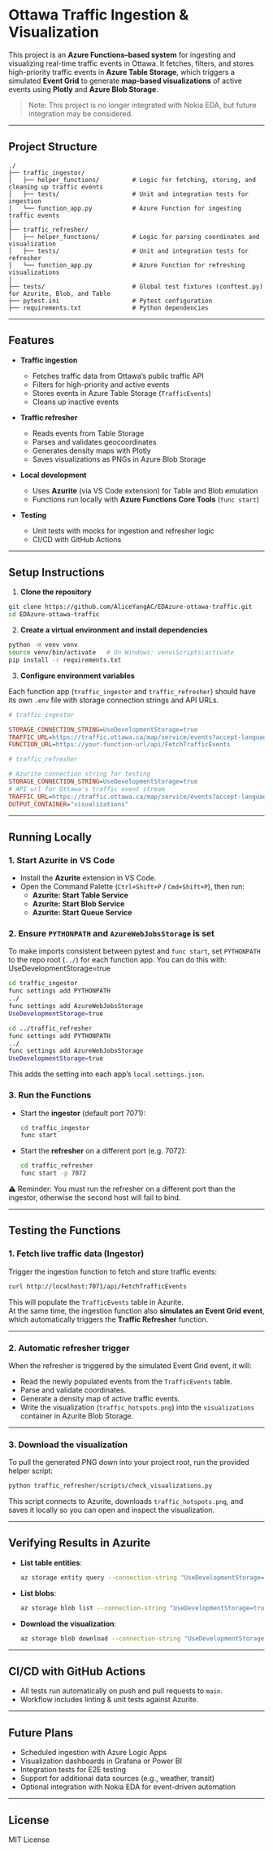 # Ottawa Traffic Ingestion & Visualization

This project is an **Azure Functions–based system** for ingesting and visualizing real-time traffic events in Ottawa. It fetches, filters, and stores high-priority traffic events in **Azure Table Storage**, which triggers a simulated **Event Grid** to generate **map-based visualizations** of active events using **Plotly** and **Azure Blob Storage**.  

> Note: This project is no longer integrated with Nokia EDA, but future integration may be considered.

---

## Project Structure

```
./
├── traffic_ingestor/
│   ├── helper_functions/         # Logic for fetching, storing, and cleaning up traffic events
│   ├── tests/                    # Unit and integration tests for ingestion
│   └── function_app.py           # Azure Function for ingesting traffic events
│
├── traffic_refresher/
│   ├── helper_functions/         # Logic for parsing coordinates and visualization
│   ├── tests/                    # Unit and integration tests for refresher
│   └── function_app.py           # Azure Function for refreshing visualizations
│
├── tests/                        # Global test fixtures (conftest.py) for Azurite, Blob, and Table
├── pytest.ini                    # Pytest configuration
├── requirements.txt              # Python dependencies
```

---

## Features

- **Traffic ingestion**  
  - Fetches traffic data from Ottawa’s public traffic API  
  - Filters for high-priority and active events  
  - Stores events in Azure Table Storage (`TrafficEvents`)  
  - Cleans up inactive events  

- **Traffic refresher**  
  - Reads events from Table Storage  
  - Parses and validates geocoordinates  
  - Generates density maps with Plotly  
  - Saves visualizations as PNGs in Azure Blob Storage  

- **Local development**  
  - Uses **Azurite** (via VS Code extension) for Table and Blob emulation  
  - Functions run locally with **Azure Functions Core Tools** (`func start`)  

- **Testing**  
  - Unit tests with mocks for ingestion and refresher logic  
  - CI/CD with GitHub Actions  

---

## Setup Instructions

1. **Clone the repository**

```bash
git clone https://github.com/AliceYangAC/EDAzure-ottawa-traffic.git
cd EDAzure-ottawa-traffic
```

2. **Create a virtual environment and install dependencies**

```bash
python -m venv venv
source venv/bin/activate   # On Windows: venv\Scripts\activate
pip install -r requirements.txt
```

3. **Configure environment variables**

Each function app (`traffic_ingestor` and `traffic_refresher`) should have its own `.env` file with storage connection strings and API URLs. 
```ini
# traffic_ingestor

STORAGE_CONNECTION_STRING=UseDevelopmentStorage=true
TRAFFIC_URL=https://traffic.ottawa.ca/map/service/events?accept-language=en
FUNCTION_URL=https://your-function-url/api/FetchTrafficEvents
```

```ini
# traffic_refresher

# Azurite connection string for testing
STORAGE_CONNECTION_STRING=UseDevelopmentStorage=true
# API url for Ottawa's traffic event stream
TRAFFIC_URL=https://traffic.ottawa.ca/map/service/events?accept-language=en
OUTPUT_CONTAINER="visualizations"


```

---

## Running Locally

### 1. Start Azurite in VS Code
- Install the **Azurite** extension in VS Code.  
- Open the Command Palette (`Ctrl+Shift+P` / `Cmd+Shift+P`), then run:  
  - **Azurite: Start Table Service**  
  - **Azurite: Start Blob Service**  
  - **Azurite: Start Queue Service**  

### 2. Ensure `PYTHONPATH` and `AzureWebJobsStorage` is set
To make imports consistent between pytest and `func start`, set `PYTHONPATH` to the repo root (`../`) for each function app. You can do this with:
UseDevelopmentStorage=true
```bash
cd traffic_ingestor
func settings add PYTHONPATH 
../
func settings add AzureWebJobsStorage
UseDevelopmentStorage=true

cd ../traffic_refresher
func settings add PYTHONPATH 
../
func settings add AzureWebJobsStorage
UseDevelopmentStorage=true
```

This adds the setting into each app’s `local.settings.json`.

### 3. Run the Functions
- Start the **ingestor** (default port 7071):
  ```bash
  cd traffic_ingestor
  func start
  ```
- Start the **refresher** on a different port (e.g. 7072):
  ```bash
  cd traffic_refresher
  func start -p 7072
  ```

⚠️ Reminder: You must run the refresher on a different port than the ingestor, otherwise the second host will fail to bind.

---

## Testing the Functions

### 1. Fetch live traffic data (Ingestor)
Trigger the ingestion function to fetch and store traffic events:

```bash
curl http://localhost:7071/api/FetchTrafficEvents
```

This will populate the `TrafficEvents` table in Azurite.  
At the same time, the ingestion function also **simulates an Event Grid event**, which automatically triggers the **Traffic Refresher** function.

---

### 2. Automatic refresher trigger
When the refresher is triggered by the simulated Event Grid event, it will:
- Read the newly populated events from the `TrafficEvents` table.  
- Parse and validate coordinates.  
- Generate a density map of active traffic events.  
- Write the visualization (`traffic_hotspots.png`) into the `visualizations` container in Azurite Blob Storage.

---

### 3. Download the visualization
To pull the generated PNG down into your project root, run the provided helper script:

```bash
python traffic_refresher/scripts/check_visualizations.py
```

This script connects to Azurite, downloads `traffic_hotspots.png`, and saves it locally so you can open and inspect the visualization.

---

## Verifying Results in Azurite

- **List table entities**:
  ```bash
  az storage entity query --connection-string "UseDevelopmentStorage=true" --table-name TrafficEvents
  ```

- **List blobs**:
  ```bash
  az storage blob list --connection-string "UseDevelopmentStorage=true" --container-name visualizations --output table
  ```

- **Download the visualization**:
  ```bash
  az storage blob download --connection-string "UseDevelopmentStorage=true" --container-name visualizations --name traffic_hotspots.png --file hotspot.png
  ```

---

## CI/CD with GitHub Actions

- All tests run automatically on push and pull requests to `main`.  
- Workflow includes linting & unit tests against Azurite.  

---

## Future Plans

- Scheduled ingestion with Azure Logic Apps  
- Visualization dashboards in Grafana or Power BI  
- Integration tests for E2E testing  
- Support for additional data sources (e.g., weather, transit)  
- Optional integration with Nokia EDA for event-driven automation  

---

## License

MIT License
